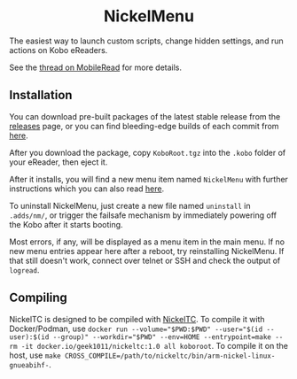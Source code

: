 <h1 align="center">NickelMenu</h1>

The easiest way to launch custom scripts, change hidden settings, and run actions on Kobo eReaders.

See the [thread on MobileRead](https://go.pgaskin.net/kobo/nm) for more details.

## Installation
You can download pre-built packages of the latest stable release from the [releases](https://github.com/pgaskin/NickelMenu/releases) page, or you can find bleeding-edge builds of each commit from [here](https://github.com/pgaskin/NickelMenu/actions).

After you download the package, copy `KoboRoot.tgz` into the `.kobo` folder of your eReader, then eject it.

After it installs, you will find a new menu item named `NickelMenu` with further instructions which you can also read [here](./res/doc).

To uninstall NickelMenu, just create a new file named `uninstall` in `.adds/nm/`, or trigger the failsafe mechanism by immediately powering off the Kobo after it starts booting.

Most errors, if any, will be displayed as a menu item in the main menu. If no new menu entries appear here after a reboot, try reinstalling NickelMenu. If that still doesn't work, connect over telnet or SSH and check the output of `logread`.

## Compiling

NickelTC is designed to be compiled with [NickelTC](https://github.com/pgaskin/NickelTC). To compile it with Docker/Podman, use `docker run --volume="$PWD:$PWD" --user="$(id --user):$(id --group)" --workdir="$PWD" --env=HOME --entrypoint=make --rm -it docker.io/geek1011/nickeltc:1.0 all koboroot`. To compile it on the host, use `make CROSS_COMPILE=/path/to/nickeltc/bin/arm-nickel-linux-gnueabihf-`.

<!-- TODO: a lot more stuff -->
